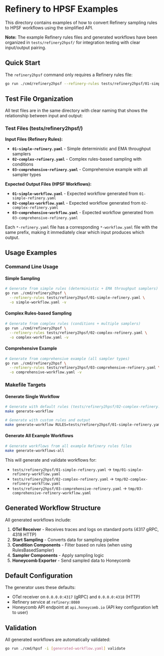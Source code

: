# Refinery to HPSF Examples

This directory contains examples of how to convert Refinery sampling rules to HPSF workflows using the simplified API.

**Note:** The example Refinery rules files and generated workflows have been organized in `tests/refinery2hpsf/` for integration testing with clear input/output pairing.

## Quick Start

The `refinery2hpsf` command only requires a Refinery rules file:

```bash
go run ./cmd/refinery2hpsf --refinery-rules tests/refinery2hpsf/01-simple-refinery.yaml -o [output-file] -v
```

## Test File Organization

All test files are in the same directory with clear naming that shows the relationship between input and output:

### Test Files (tests/refinery2hpsf/)

**Input Files (Refinery Rules):**
- **`01-simple-refinery.yaml`** - Simple deterministic and EMA throughput samplers
- **`02-complex-refinery.yaml`** - Complex rules-based sampling with conditions
- **`03-comprehensive-refinery.yaml`** - Comprehensive example with all sampler types

**Expected Output Files (HPSF Workflows):**
- **`01-simple-workflow.yaml`** - Expected workflow generated from `01-simple-refinery.yaml`
- **`02-complex-workflow.yaml`** - Expected workflow generated from `02-complex-refinery.yaml`
- **`03-comprehensive-workflow.yaml`** - Expected workflow generated from `03-comprehensive-refinery.yaml`

Each `*-refinery.yaml` file has a corresponding `*-workflow.yaml` file with the same prefix, making it immediately clear which input produces which output.

## Usage Examples

### Command Line Usage

#### Simple Sampling
```bash
# Generate from simple rules (deterministic + EMA throughput samplers)
go run ./cmd/refinery2hpsf \
  --refinery-rules tests/refinery2hpsf/01-simple-refinery.yaml \
  -o simple-workflow.yaml -v
```

#### Complex Rules-based Sampling
```bash
# Generate from complex rules (conditions + multiple samplers)
go run ./cmd/refinery2hpsf \
  --refinery-rules tests/refinery2hpsf/02-complex-refinery.yaml \
  -o complex-workflow.yaml -v
```

#### Comprehensive Example
```bash
# Generate from comprehensive example (all sampler types)
go run ./cmd/refinery2hpsf \
  --refinery-rules tests/refinery2hpsf/03-comprehensive-refinery.yaml \
  -o comprehensive-workflow.yaml -v
```

### Makefile Targets

#### Generate Single Workflow
```bash
# Generate with default rules (tests/refinery2hpsf/02-complex-refinery.yaml -> tmp/generated-workflow.yaml)
make generate-workflow

# Generate with custom rules and output
make generate-workflow RULES=tests/refinery2hpsf/01-simple-refinery.yaml OUTPUT=my-workflow.yaml
```

#### Generate All Example Workflows
```bash
# Generate workflows from all example Refinery rules files
make generate-workflows-all
```

This will generate and validate workflows for:
- `tests/refinery2hpsf/01-simple-refinery.yaml` → `tmp/01-simple-refinery-workflow.yaml`
- `tests/refinery2hpsf/02-complex-refinery.yaml` → `tmp/02-complex-refinery-workflow.yaml`
- `tests/refinery2hpsf/03-comprehensive-refinery.yaml` → `tmp/03-comprehensive-refinery-workflow.yaml`

## Generated Workflow Structure

All generated workflows include:

1. **OTel Receiver** - Receives traces and logs on standard ports (4317 gRPC, 4318 HTTP)
2. **Start Sampling** - Converts data for sampling pipeline
3. **Condition Components** - Filter based on rules (when using RulesBasedSampler)
4. **Sampler Components** - Apply sampling logic
5. **Honeycomb Exporter** - Send sampled data to Honeycomb

## Default Configuration

The generator uses these defaults:
- OTel receiver on `0.0.0.0:4317` (gRPC) and `0.0.0.0:4318` (HTTP)
- Refinery service at `refinery:8080`
- Honeycomb API endpoint at `api.honeycomb.io` (API key configuration left to user)

## Validation

All generated workflows are automatically validated:

```bash
go run ./cmd/hpsf -i [generated-workflow.yaml] validate
```
